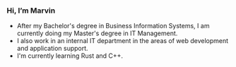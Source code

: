 ### Hi, I’m Marvin

- After my Bachelor's degree in Business Information Systems, I am currently doing my Master's degree in IT Management.
- I also work in an internal IT department in the areas of web development and application support.
- I'm currently learning Rust and C++.
